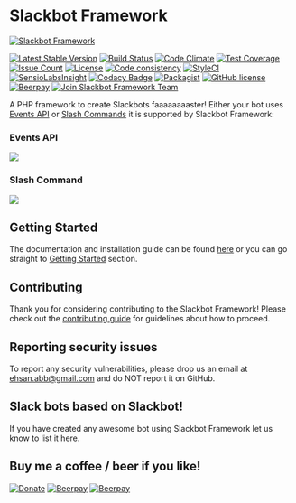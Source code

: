 # Slackbot Framework
[![Slackbot Framework](http://ajaxlivesearch.com/img/robo-256.png)](http://ajaxlivesearch.com/img/robo-256.png)

[![Latest Stable Version](https://poser.pugx.org/slackbot/slackbot/v/stable)](https://packagist.org/packages/slackbot/slackbot)
[![Build Status](https://travis-ci.org/iranianpep/slackbot.svg?branch=master)](https://travis-ci.org/iranianpep/slackbot)
[![Code Climate](https://codeclimate.com/github/iranianpep/slackbot/badges/gpa.svg)](https://codeclimate.com/github/iranianpep/slackbot)
[![Test Coverage](https://codeclimate.com/github/iranianpep/slackbot/badges/coverage.svg)](https://codeclimate.com/github/iranianpep/slackbot/coverage)
[![Issue Count](https://codeclimate.com/github/iranianpep/slackbot/badges/issue_count.svg)](https://codeclimate.com/github/iranianpep/slackbot)
[![License](https://poser.pugx.org/slackbot/slackbot/license)](https://packagist.org/packages/slackbot/slackbot)
[![Code consistency](https://squizlabs.github.io/PHP_CodeSniffer/analysis/iranianpep/slackbot/grade.svg)](https://squizlabs.github.io/PHP_CodeSniffer/analysis/iranianpep/slackbot)
[![StyleCI](https://styleci.io/repos/73189365/shield?branch=master)](https://styleci.io/repos/73189365)
[![SensioLabsInsight](https://insight.sensiolabs.com/projects/d9b77f1a-3d4a-423f-b473-30a25496f9a0/mini.png)](https://insight.sensiolabs.com/projects/d9b77f1a-3d4a-423f-b473-30a25496f9a0)
[![Codacy Badge](https://api.codacy.com/project/badge/Grade/039ffa789e6a4040b9b8d596ede07db4)](https://www.codacy.com/app/iranianpep/slackbot)
[![Packagist](https://img.shields.io/packagist/dt/slackbot/slackbot.svg)](https://packagist.org/packages/slackbot/slackbot)
[![GitHub license](https://img.shields.io/badge/license-MIT-blue.svg)](https://raw.githubusercontent.com/iranianpep/slackbot/master/LICENSE)
[![Beerpay](https://img.shields.io/beerpay/iranianpep/slackbot.svg)](https://beerpay.io/iranianpep/slackbot)
[![Join Slackbot Framework Team](https://img.shields.io/badge/Slack-Join%20Team-green.svg)](http://slackbot-framework.herokuapp.com/)

A PHP framework to create Slackbots faaaaaaaaster! Either your bot uses [Events API](https://api.slack.com/events-api) or [Slash Commands](https://api.slack.com/slash-commands) it is supported by Slackbot Framework:

### Events API
![](https://ajaxlivesearch.com/img/slack-event.png)

### Slash Command
![](https://ajaxlivesearch.com/img/slack-slash.png)

## Getting Started
The documentation and installation guide can be found [here](https://github.com/iranianpep/slackbot/wiki) or you can go straight to [Getting Started](https://github.com/iranianpep/slackbot/wiki/Getting-Started) section.

## Contributing
Thank you for considering contributing to the Slackbot Framework! Please check out the [contributing guide](https://github.com/iranianpep/slackbot/blob/master/CONTRIBUTING.md) for guidelines about how to proceed.

## Reporting security issues
To report any security vulnerabilities, please drop us an email at ehsan.abb@gmail.com and do NOT report it on GitHub.

## Slack bots based on Slackbot!
If you have created any awesome bot using Slackbot Framework let us know to list it here.

## Buy me a coffee / beer if you like!
[![Donate](https://img.shields.io/badge/Donate-PayPal-green.svg)](https://www.paypal.com/cgi-bin/webscr?cmd=_s-xclick&hosted_button_id=BXMKEZ23PX8K2)
[![Beerpay](https://beerpay.io/iranianpep/slackbot/badge.svg?style=beer-square)](https://beerpay.io/iranianpep/slackbot)  [![Beerpay](https://beerpay.io/iranianpep/slackbot/make-wish.svg?style=flat-square)](https://beerpay.io/iranianpep/slackbot?focus=wish)

